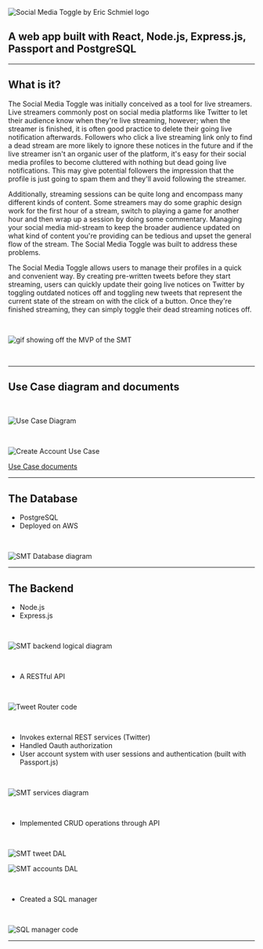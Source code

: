 ![Social Media Toggle by Eric Schmiel logo](https://eschmiel.github.io/smt-logo.png)

## A web app built with React, Node.js, Express.js, Passport and PostgreSQL

---

## What is it?

The Social Media Toggle was initially conceived as a tool for live streamers. Live streamers commonly post on social media platforms like Twitter to let their audience know when they're live streaming, however;
when the streamer is finished, it is often good practice to delete their going live notification afterwards. Followers who click a live streaming link only to find a dead stream are more likely to ignore these notices in the future
and if the live streamer isn't an organic user of the platform, it's easy for their social media profiles to become cluttered with nothing but dead going live notifications. This may give potential followers the impression that
the profile is just going to spam them and they'll avoid following the streamer.

Additionally, streaming sessions can be quite long and encompass many different kinds of content. Some streamers may do some graphic design work for the first hour of a stream, switch to playing a game for another hour and then wrap
up a session by doing some commentary. Managing your social media mid-stream to keep the broader audience updated on what kind of content you're providing can be tedious and upset the general flow of the stream. The Social Media Toggle
was built to address these problems.

The Social Media Toggle allows users to manage their profiles in a quick and convenient way. By creating pre-written tweets before they start streaming, users can quickly update their going live notices on Twitter by toggling
outdated notices off and toggling new tweets that represent the current state of the stream on with the click of a button. Once they're finished streaming, they can simply toggle their dead streaming notices off.

<br/>

![gif showing off the MVP of the SMT](https://eschmiel.github.io/smt-mvp.gif)

<br/>

---

## Use Case diagram and documents

<br/>

![Use Case Diagram](https://eschmiel.github.io/SMT-use-case.png)

<br/>

![Create Account Use Case](https://eschmiel.github.io/use-case-create-account.png)

[Use Case documents](https://drive.google.com/drive/folders/1E_K8H-9OMsDODiz7Er63GX56ch23hH9I?usp=sharing)

---

## The Database

- PostgreSQL
- Deployed on AWS

<br/>

![SMT Database diagram](https://eschmiel.github.io/SMT-Database.png)

---

## The Backend

- Node.js
- Express.js

<br/>

![SMT backend logical diagram](https://eschmiel.github.io/SMT-logical-diagram.png)

<br/>

- A RESTful API

<br/>

![Tweet Router code](https://eschmiel.github.io/tweetRouter1.png)

<br/>

- Invokes external REST services (Twitter)
- Handled Oauth authorization
- User account system with user sessions and authentication (built with Passport.js)

<br/>

![SMT services diagram](https://eschmiel.github.io/smt-services.png)

<br/>

- Implemented CRUD operations through API

<br/>

![SMT tweet DAL](https://eschmiel.github.io/SMT-tweet-DAL.png)

![SMT accounts DAL](https://eschmiel.github.io/SMT-accounts-DAL.png)

<br/>

- Created a SQL manager

<br/>

![SQL manager code](https://eschmiel.github.io/sql-manager.png)

---